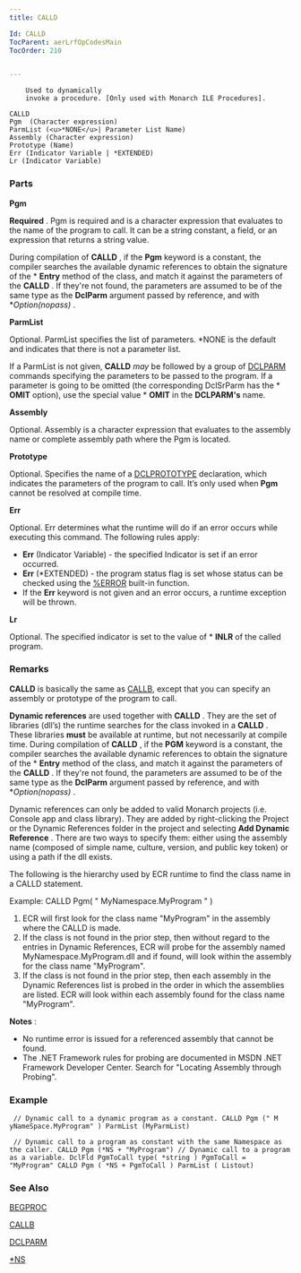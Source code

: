 ```yaml
---
title: CALLD

Id: CALLD
TocParent: aerLrfOpCodesMain
TocOrder: 210


---
```


        Used to dynamically
        invoke a procedure. [Only used with Monarch ILE Procedures]. 
```
CALLD 
Pgm  (Character expression)
ParmList (<u>*NONE</u>| Parameter List Name)
Assembly (Character expression)
Prototype (Name)
Err (Indicator Variable | *EXTENDED)
Lr (Indicator Variable)    
```

### Parts

**Pgm** 

**Required** . Pgm is required and is a character expression that evaluates to the name of the program to call. It can be a string constant, a field, or an expression that returns a string value.


During compilation of **CALLD** , if the **Pgm** keyword is a constant, the compiler searches the available dynamic references to obtain the signature of the * **Entry** method of the class, and match it against the parameters of the **CALLD** . If they're not found, the parameters are assumed to be of the same type as the **DclParm** argument passed by reference, and with **Option(*nopass)** .


**ParmList** 

Optional. ParmList specifies the list of parameters. *NONE is the default and indicates that there is not a parameter list.


If a ParmList is not given, **CALLD** *may* be followed by a group of [DCLPARM](DCLPARM.html) commands specifying the parameters to be passed to the program. If a parameter is going to be omitted (the corresponding DclSrParm has the * **OMIT** option), use the special value * **OMIT** in the **DCLPARM's** name.


**Assembly** 

Optional. Assembly is a character expression that evaluates to the assembly name or complete assembly path where the Pgm is located.


**Prototype** 

Optional. Specifies the name of a [DCLPROTOTYPE](DCLPROTOTYPE.html) declaration, which indicates the parameters of the program to call. It’s only used when **Pgm** cannot be resolved at compile time.


**Err** 

Optional. Err determines what the runtime will do if an error occurs while executing this command. The following rules apply: 

- **Err** (Indicator Variable) - the specified Indicator is set if an error occurred.
- **Err** (*EXTENDED) - the program status flag is set whose status can be checked using the [%ERROR](ERROR_Function.html) built-in function.
- If the **Err** keyword is not given and an error occurs, a runtime exception will be thrown.


**Lr** 

Optional. The specified indicator is set to the value of * **INLR** of the called program.


### Remarks
**CALLD** is basically the same as [CALLB](CALLB.html), except that you can specify an assembly or prototype of the program to call. 

**Dynamic references** are used together with **CALLD** . They are the set of libraries (dll’s) the runtime searches for the class invoked in a **CALLD** . These libraries **must** be available at runtime, but not necessarily at compile time. During compilation of **CALLD** , if the **PGM** keyword is a constant, the compiler searches the available dynamic references to obtain the signature of the * **Entry** method of the class, and match it against the parameters of the **CALLD** . If they're not found, the parameters are assumed to be of the same type as the **DclParm** argument passed by reference, and with **Option(*nopass)** . 

Dynamic references can only be added to valid Monarch projects (i.e. Console app and class library). They are added by right-clicking the Project or the Dynamic References folder in the project and selecting **Add Dynamic Reference** . There are two ways to specify them: either using the assembly name (composed of simple name, culture, version, and public key token) or using a path if the dll exists. 

The following is the hierarchy used by ECR runtime to find the class name in a CALLD statement. 

Example: CALLD Pgm( " MyNamespace.MyProgram " ) 

1. <div>
                    ECR will first look for the class
                    name "MyProgram" in the assembly where the CALLD is made.
2. <div>
                    If the class is not found in the
                    prior step, then without regard to the entries in Dynamic References, ECR will
                    probe for the assembly named MyNamespace.MyProgram.dll and if found, will look
                    within the assembly for the class name "MyProgram".
3. <div>
                    If the class is not found in the
                    prior step, then each assembly in the Dynamic References list is probed in the
                    order in which the assemblies are listed. ECR will look within each assembly
                    found for the class name "MyProgram".

**Notes** : 

- <div>
                    No runtime error is issued for a
                    referenced assembly that cannot be found.
- <div>
                    The .NET Framework rules for probing are documented in MSDN .NET Framework
                    Developer Center. Search for "Locating Assembly through Probing".

### Example

```
 // Dynamic call to a dynamic program as a constant. CALLD Pgm (" M yNameSpace.MyProgram" ) ParmList (MyParmList)			

 // Dynamic call to a program as constant with the same Namespace as the caller. CALLD Pgm (*NS + "MyProgram") // Dynamic call to a program as a variable. DclFld PgmToCall type( *string ) PgmToCall = "MyProgram" CALLD Pgm ( *NS + PgmToCall ) ParmList ( Listout)			
```

### See Also
[BEGPROC](BEGPROC.html)

[CALLB](CALLB.html)

[DCLPARM](DCLPARM.html)

[*NS](StarNS.html)<!--Fix-->

